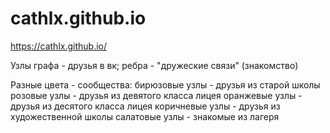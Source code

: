 # cathlx.github.io

https://cathlx.github.io/

Узлы графа - друзья в вк; ребра - "дружеские связи" (знакомство)

Разные цвета - сообщества:
бирюзовые узлы - друзья из старой школы
розовые узлы - друзья из девятого класса лицея
оранжевые узлы - друзья из десятого класса лицея
коричневые узлы - друзья из художественной школы
салатовые узлы - знакомые из лагеря
